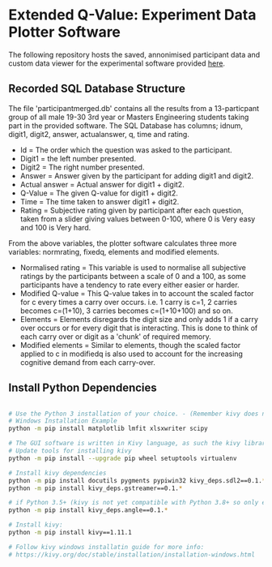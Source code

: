 # Extended Q-Value: Experiment Data Plotter Software

The following repository hosts the saved, annonimised participant data and custom data viewer for the experimental software provided [here](https://github.com/LMBooth/Q-value/tree/master/Experiment%20Software ).

## Recorded SQL Database Structure 
The file 'participantmerged.db' contains all the results from a 13-particpant group of all male 19-30 3rd year or Masters Engineering students taking part in the provided software. The SQL Database has columns; idnum, digit1, digit2, answer, actualanswer, q, time and rating.

- Id =  The order which the question was asked to the participant.
- Digit1 =  the left number presented.
- Digit2 =  The right number presented.
- Answer =  Answer given by the participant for adding digit1 and digit2.
- Actual answer =  Actual answer for digit1 + digit2.
- Q-Value =  The given Q-value for digit1 + digit2.
- Time = The time taken to answer digit1 + digit2.
- Rating = Subjective rating given by participant after each question, taken from a slider giving values between 0-100, where 0 is Very easy and 100 is Very hard.

From the above variables, the plotter software calculates three more variables: normrating, fixedq, elements and modified elements.

- Normalised rating = This variable is used to normalise all subjective ratings by the participants between a scale of 0 and a 100, as some participants have a tendency to rate every either easier or harder.
- Modified Q-value = This Q-value takes in to account the scaled factor for c every times a carry over occurs. i.e. 1 carry is c=1, 2 carries becomes c=(1+10), 3 carries becomes c=(1+10+100) and so on.
- Elements = Elements disregards the digit size and only adds 1 if a carry over occurs or for every digit that is interacting. This is done to think of each carry over or digit as a 'chunk' of required memory.
- Modified elements = Similar to elements, though the scaled factor applied to c in modifiedq is also used to account for the increasing cognitive demand from each carry-over.

## Install Python Dependencies 

```bash

# Use the Python 3 installation of your choice. - (Remember kivy does not install on Python 3.8+ yet, as of 06/07/2020)
# Windows Installation Example
python -m pip install matplotlib lmfit xlsxwriter scipy

# The GUI software is written in Kivy language, as such the kivy libraries must be installed
# Update tools for installing kivy
python -m pip install --upgrade pip wheel setuptools virtualenv

# Install kivy dependencies
python -m pip install docutils pygments pypiwin32 kivy_deps.sdl2==0.1.* kivy_deps.glew==0.1.*
python -m pip install kivy_deps.gstreamer==0.1.*

# if Python 3.5+ (kivy is not yet compatible with Python 3.8+ so only earlier versions are compatible)
python -m pip install kivy_deps.angle==0.1.*

# Install kivy:
python -m pip install kivy==1.11.1

# Follow kivy windows installatin guide for more info: 
# https://kivy.org/doc/stable/installation/installation-windows.html
```
